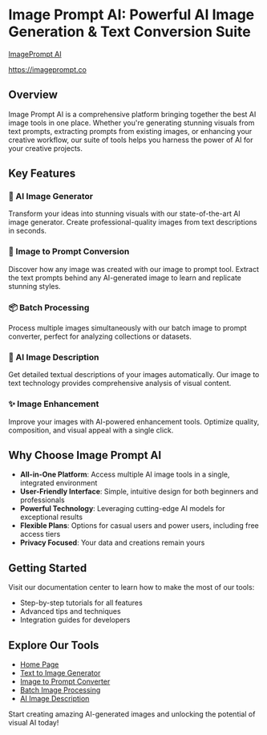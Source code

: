 # Image Prompt AI: Powerful AI Image Generation & Text Conversion Suite

[ImagePrompt AI](https://imageprompt.co)

https://imageprompt.co

## Overview
Image Prompt AI is a comprehensive platform bringing together the best AI image tools in one place. Whether you're generating stunning visuals from text prompts, extracting prompts from existing images, or enhancing your creative workflow, our suite of tools helps you harness the power of AI for your creative projects.

## Key Features

### 🎨 AI Image Generator
Transform your ideas into stunning visuals with our state-of-the-art AI image generator. Create professional-quality images from text descriptions in seconds.

### 🔄 Image to Prompt Conversion
Discover how any image was created with our image to prompt tool. Extract the text prompts behind any AI-generated image to learn and replicate stunning styles.

### 📦 Batch Processing
Process multiple images simultaneously with our batch image to prompt converter, perfect for analyzing collections or datasets.

### 📝 AI Image Description
Get detailed textual descriptions of your images automatically. Our image to text technology provides comprehensive analysis of visual content.

### ✨ Image Enhancement
Improve your images with AI-powered enhancement tools. Optimize quality, composition, and visual appeal with a single click.

## Why Choose Image Prompt AI

* **All-in-One Platform**: Access multiple AI image tools in a single, integrated environment
* **User-Friendly Interface**: Simple, intuitive design for both beginners and professionals
* **Powerful Technology**: Leveraging cutting-edge AI models for exceptional results
* **Flexible Plans**: Options for casual users and power users, including free access tiers
* **Privacy Focused**: Your data and creations remain yours

## Getting Started
Visit our documentation center to learn how to make the most of our tools:
* Step-by-step tutorials for all features
* Advanced tips and techniques
* Integration guides for developers

## Explore Our Tools
* [Home Page](https://imageprompt.co)
* [Text to Image Generator](https://imageprompt.co/ai-image-generator)
* [Image to Prompt Converter](https://imageprompt.co/image-to-prompt)
* [Batch Image Processing](https://imageprompt.co/batch-image-to-prompt)
* [AI Image Description](https://imageprompt.co/ai-describe-image)

Start creating amazing AI-generated images and unlocking the potential of visual AI today!

